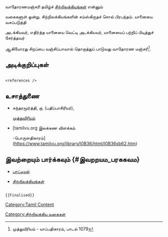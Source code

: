 வாதோரணமஞ்சரி தமிழ்ச் [சிற்றிலக்கியங்கள்](சிற்றிலக்கியங்கள் "wikilink") என்னும்
வகைகளுள் ஒன்று. சிற்றிலக்கியங்களின் சம்ஸ்கிருதச் சொல் பிரபந்தம். யானையை வசப்படுத்தி
அடக்கியவர், எதிர்த்த யானையை வெட்டி அடக்கியவர், யானையைப் பற்றிப் பிடித்துச் சேர்த்தவர்
ஆகியோரது சிறப்பை வஞ்சிப்பாவால் தொகுத்துப் பாடுவது வாதோரண மஞ்சரி[^1].

## அடிக்குறிப்புகள்

```{=html}
<references />
```
## உசாத்துணை

-   சுந்தரமூர்த்தி, கு. (பதிப்பாசிரியர்),
    [முத்துவீரியம்](https://www.tamilvu.org/ta/library-l0I00-html-l0I00ind-120207)
-   [tamilvu.org இலக்கண விளக்கம்
    -பொருளதிகாரம்](https://www.tamilvu.org/library/l0B36/html/l0B36sb62.htm)

## இவற்றையும் பார்க்கவும் {#இவறறயம_பரககவம}

-   [பாட்டியல்](பாட்டியல் "wikilink")
-   [சிற்றிலக்கியங்கள்](சிற்றிலக்கியங்கள் "wikilink")

```{=mediawiki}
{{Finalised}}
```
[Category:Tamil Content](Category:Tamil_Content "wikilink")
[Category:சிற்றிலக்கிய வகைகள்](Category:சிற்றிலக்கிய_வகைகள் "wikilink")

[^1]: முத்துவீரியம் - யாப்பதிகாரம், பாடல் 1079
